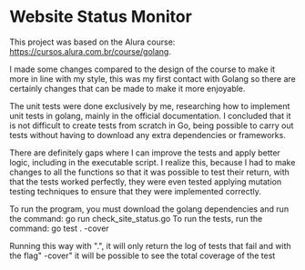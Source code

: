 # Website Status Monitor

This project was based on the Alura course: https://cursos.alura.com.br/course/golang.

I made some changes compared to the design of the course to make it more in line with my style, this was my first contact with Golang so there are certainly changes that can be made to make it more enjoyable.

The unit tests were done exclusively by me, researching how to implement unit tests in golang, mainly in the official documentation. I concluded that it is not difficult to create tests from scratch in Go, being possible to carry out tests without having to download any extra dependencies or frameworks.

There are definitely gaps where I can improve the tests and apply better logic, including in the executable script. I realize this, because I had to make changes to all the functions so that it was possible to test their return, with that the tests worked perfectly, they were even tested applying mutation testing techniques to ensure that they were implemented correctly.

To run the program, you must download the golang dependencies and run the command: go run check_site_status.go
To run the tests, run the command: go test . -cover
  
Running this way with ".", it will only return the log of tests that fail and with the flag" -cover" it will be possible to see the total coverage of the test
